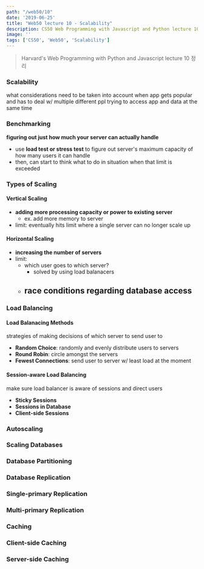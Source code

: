 ```yaml
---
path: "/web50/10"
date: '2019-06-25'
title: "Web50 lecture 10 - Scalability"
description: CS50 Web Programming with Javascript and Python lecture 10 정리
image: ''
tags: ['CS50', 'Web50', 'Scalability']
---
```

> Harvard's Web Programming with Python and Javascript lecture 10 정리

### Scalability
what considerations need to be taken into account when app gets popular and has to deal w/ multiple different ppl trying to access app and data at the same time

### Benchmarking
__figuring out just how much your server can actually handle__
- use __load test or stress test__ to figure out server's maximum capacity of how many users it can handle
- then, can start to think what to do in situation when that limit is exceeded

### Types of Scaling

#### Vertical Scaling
- __adding more processing capacity or power to existing server__ 
    - ex. add more memory to server
- limit: eventually hits limit where a single server can no longer scale up

#### Horizontal Scaling
- __increasing the number of servers__
- limit: 
    - which user goes to which server?
        - solved by using load balanacers
    - race conditions regarding database access
        -

### Load Balancing

#### Load Balanacing Methods
strategies of making decisions of which server to send user to
- __Random Choice__: randomly and evenly distribute users to servers
- __Round Robin__: circle amongst the servers
- __Fewest Connections__: send user to server w/ least load at the moment

#### Session-aware Load Balancing
make sure load balancer is aware of sessions and direct users
- __Sticky Sessions__
- __Sessions in Database__
- __Client-side Sessions__

### Autoscaling

### Scaling Databases

### Database Partitioning

### Database Replication

### Single-primary Replication

### Multi-primary Replication

### Caching

### Client-side Caching

### Server-side Caching